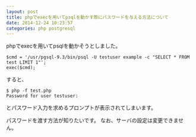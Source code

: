 ```yaml
---
layout: post
title: phpでexecを用いてpsqlを動かす際にパスワードを与える方法について
date: 2014-12-24 10:23:57
categories: php postgresql
---
```

<p>phpでexecを用いてpsqlを動かそうとしました。</p>

```
$cmd = '/usr/pgsql-9.3/bin/psql -U testuser example -c "SELECT * FROM test LIMIT 1"';
exec($cmd);
```

<p>すると、</p>

```
$ php -f test.php
Password for user testuser:
```

<p>とパスワード入力を求めるプロンプトが表示されてしまいます。</p>

<p>パスワードを渡す方法が知りたいです。
なお、サーバの設定は変更できません。</p>
